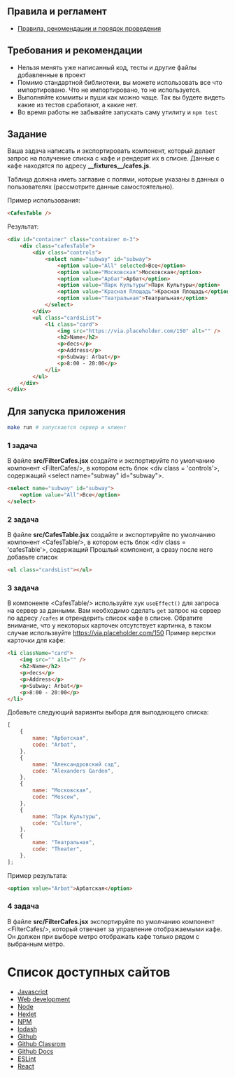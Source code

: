 ## Правила и регламент

-   [Правила, рекомендации и порядок проведения](https://github.com/hexlet-college-students/exam-rules)

## Требования и рекомендации

-   Нельзя менять уже написанный код, тесты и другие файлы добавленные в проект
-   Помимо стандартной библиотеки, вы можете использовать все что импортировано. Что не импортировано, то не используется.
-   Выполняйте коммиты и пуши как можно чаще. Так вы будете видеть какие из тестов сработают, а какие нет.
-   Во время работы не забывайте запускать саму утилиту и `npm test`

## Задание

Ваша задача написать и экспортировать компонент, который делает запрос на получение списка с кафе и рендерит их в списке. Данные с кафе находятся по адресу **\_\_fixtures\_\_/cafes.js**.

Таблица должна иметь заглавие c полями, которые указаны в данных о пользователях (рассмотрите данные самостоятельно).

Пример использования:

```html
<CafesTable />
```

Результат:

```html
<div id="container" class="container m-3">
	<div class="cafesTable">
		<div class="controls">
			<select name="subway" id="subway">
				<option value="All" selected>Все</option>
				<option value="Московская">Московская</option>
				<option value="Арбат">Арбат</option>
				<option value="Парк Культуры">Парк Культуры</option>
				<option value="Красная Площадь">Красная Площадь</option>
				<option value="Театральная">Театральная</option>
			</select>
		</div>
		<ul class="cardsList">
			<li class="card">
				<img src="https://via.placeholder.com/150" alt="" />
				<h2>Name</h2>
				<p>decs</p>
				<p>Address</p>
				<p>Subway: Arbat</p>
				<p>8:00 - 20:00</p>
			</li>
		</ul>
	</div>
</div>
```

## Для запуска приложения

```bash
make run # запускается сервер и клиент
```

### 1 задача

В файле **src/FilterCafes.jsx** cоздайте и экспортируйте по умолчанию компонент \<FilterCafes/>, в котором есть блок \<div class = 'controls'>, содержащий \<select name="subway" id="subway">.

```html
<select name="subway" id="subway">
	<option value="All">Все</option>
</select>
```

### 2 задача

В файле **src/CafesTable.jsx** cоздайте и экспортируйте по умолчанию компонент \<CafesTable/>, в котором есть блок \<div class = 'cafesTable'>, содержащий Прошлый компонент, а сразу после него добавьте список

```html
<ul class="cardsList"></ul>
```

### 3 задача

В компоненте \<CafesTable/> используйте хук `useEffect()` для запроса на сервер за данными. Вам необходимо сделать `get` запрос на сервер по адресу `/cafes` и отрендерить список кафе в списке. Обратите внимание, что у некоторых карточек отсутствует картинка, в таком случае использвуйте https://via.placeholder.com/150
Пример верстки карточки для кафе:

```html
<li className="card">
	<img src="" alt="" />
	<h2>Name</h2>
	<p>decs</p>
	<p>Address</p>
	<p>Subway: Arbat</p>
	<p>8:00 - 20:00</p>
</li>
```

Добавьте следующий варианты выбора для выподающего списка:

```js
[
	{
		name: "Арбатская",
		code: "Arbat",
	},
	{
		name: "Александровский сад",
		code: "Alexanders Garden",
	},
	{
		name: "Московская",
		code: "Moscow",
	},
	{
		name: "Парк Культуры",
		code: "Culture",
	},
	{
		name: "Театральная",
		code: "Theater",
	},
];
```

Пример результата:

```html
<option value="Arbat">Арбатская</option>
```

### 4 задача

В файле **src/FilterCafes.jsx** экспортируйте по умолчанию компонент \<FilterCafes/>, который отвечает за управление отображаемыми кафе. Он должен при выборе метро отображать кафе только рядом с выбранным метро.

# Список доступных сайтов

-   [Javascript](https://developer.mozilla.org/ru/docs/Learn/JavaScript)
-   [Web development](https://developer.mozilla.org/en-US/docs/Learn)
-   [Node](https://nodejs.org/ru/docs)
-   [Hexlet](https://hexlet.io)
-   [NPM](https://docs.npmjs.com/)
-   [lodash](https://lodash.com/docs)
-   [Github](https://github.com/)
-   [Github Classrom](https://classroom.github.com/)
-   [Github Docs](https://docs.github.com/ru)
-   [ESLint](https://eslint.org/docs/latest/)
-   [React](https://react.dev/)
